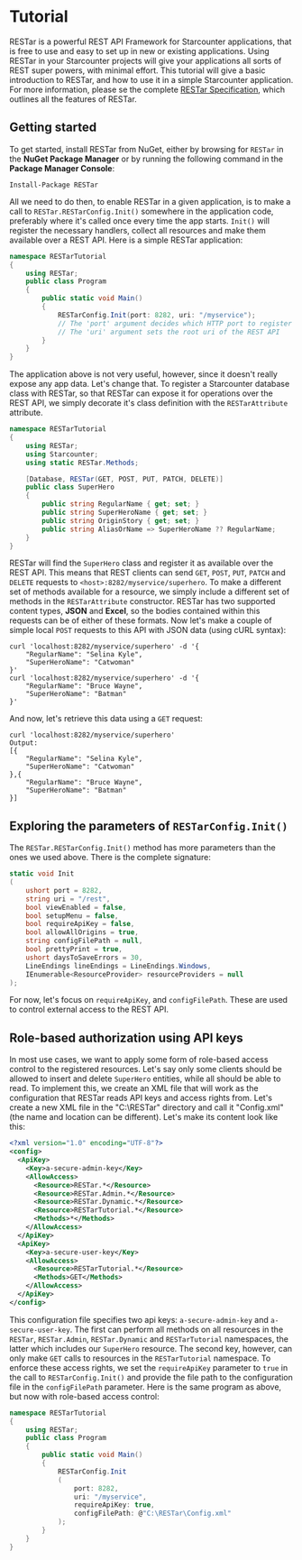# Tutorial
RESTar is a powerful REST API Framework for Starcounter applications, that is free to use and easy to set up in new or existing applications. Using RESTar in your Starcounter projects will give your applications all sorts of REST super powers, with minimal effort. This tutorial will give a basic introduction to RESTar, and how to use it in a simple Starcounter application. For more information, please se the complete [RESTar Specification](https://goo.gl/TIkN7m), which outlines all the features of RESTar.

## Getting started
To get started, install RESTar from NuGet, either by browsing for `RESTar` in the **NuGet Package Manager** or by running the following command in the **Package Manager Console**:

```Install-Package RESTar```

All we need to do then, to enable RESTar in a given application, is to make a call to `RESTar.RESTarConfig.Init()` somewhere in the application code, preferably where it's called once every time the app starts. `Init()` will register the necessary handlers, collect all resources and make them available over a REST API. Here is a simple RESTar application:

```c#
namespace RESTarTutorial
{
    using RESTar;
    public class Program
    {
        public static void Main()
        {
            RESTarConfig.Init(port: 8282, uri: "/myservice");
            // The 'port' argument decides which HTTP port to register the REST handlers on
            // The 'uri' argument sets the root uri of the REST API
        }
    }
}
```
The application above is not very useful, however, since it doesn't really expose any app data. Let's change that. To register a Starcounter database class with RESTar, so that RESTar can expose it for operations over the REST API, we simply decorate it's class definition with the `RESTarAttribute` attribute.

```c#
namespace RESTarTutorial
{
    using RESTar;
    using Starcounter;
    using static RESTar.Methods;

    [Database, RESTar(GET, POST, PUT, PATCH, DELETE)]
    public class SuperHero
    {
        public string RegularName { get; set; }
        public string SuperHeroName { get; set; }
        public string OriginStory { get; set; }
        public string AliasOrName => SuperHeroName ?? RegularName;
    }
}
```
RESTar will find the `SuperHero` class and register it as available over the REST API. This means that REST clients can send `GET`, `POST`, `PUT`, `PATCH` and `DELETE` requests to `<host>:8282/myservice/superhero`. To make a different set of methods available for a resource, we simply include a different set of methods in the `RESTarAttribute` constructor. RESTar has two supported content types, **JSON** and **Excel**, so the bodies contained within this requests can be of either of these formats. Now let's make a couple of simple local `POST` requests to this API with JSON data (using cURL syntax):

```
curl 'localhost:8282/myservice/superhero' -d '{
    "RegularName": "Selina Kyle",
    "SuperHeroName": "Catwoman"
}'
curl 'localhost:8282/myservice/superhero' -d '{
    "RegularName": "Bruce Wayne",
    "SuperHeroName": "Batman"
}' 
```
And now, let's retrieve this data using a `GET` request:

```
curl 'localhost:8282/myservice/superhero'
Output:
[{
    "RegularName": "Selina Kyle",
    "SuperHeroName": "Catwoman"
},{
    "RegularName": "Bruce Wayne",
    "SuperHeroName": "Batman"
}]
```
## Exploring the parameters of `RESTarConfig.Init()`

The `RESTar.RESTarConfig.Init()` method has more parameters than the ones we used above. There is the complete signature:
```c#
static void Init
(
    ushort port = 8282, 
    string uri = "/rest",
    bool viewEnabled = false,
    bool setupMenu = false,
    bool requireApiKey = false,
    bool allowAllOrigins = true,
    string configFilePath = null,
    bool prettyPrint = true,
    ushort daysToSaveErrors = 30,
    LineEndings lineEndings = LineEndings.Windows,
    IEnumerable<ResourceProvider> resourceProviders = null
);
```
For now, let's focus on `requireApiKey`, and `configFilePath`. These are used to control external access to the REST API. 

## Role-based authorization using API keys

In most use cases, we want to apply some form of role-based access control to the registered resources. Let's say only some clients should be allowed to insert and delete `SuperHero` entities, while all should be able to read. To implement this, we create an XML file that will work as the configuration that RESTar reads API keys and access rights from. Let's create a new XML file in the "C:\RESTar" directory and call it "Config.xml" (the name and location can be different). Let's make its content look like this:

```xml
<?xml version="1.0" encoding="UTF-8"?>
<config>
  <ApiKey>
    <Key>a-secure-admin-key</Key>
    <AllowAccess>
      <Resource>RESTar.*</Resource>
      <Resource>RESTar.Admin.*</Resource>
      <Resource>RESTar.Dynamic.*</Resource>
      <Resource>RESTarTutorial.*</Resource>
      <Methods>*</Methods>
    </AllowAccess>
  </ApiKey>  
  <ApiKey>
    <Key>a-secure-user-key</Key>
    <AllowAccess>
      <Resource>RESTarTutorial.*</Resource>
      <Methods>GET</Methods>
    </AllowAccess>
  </ApiKey>
</config>
```
This configuration file specifies two api keys: `a-secure-admin-key` and `a-secure-user-key`. The first can perform all methods on all resources in the `RESTar`, `RESTar.Admin`, `RESTar.Dynamic` and `RESTarTutorial` namespaces, the latter which includes our `SuperHero` resource. The second key, however, can only make `GET` calls to resources in the `RESTarTutorial` namespace. To enforce these access rights, we set the `requireApiKey` parameter to `true` in the call to `RESTarConfig.Init()` and provide the file path to the configuration file in the `configFilePath` parameter. Here is the same program as above, but now with role-based access control:

```c#
namespace RESTarTutorial
{
    using RESTar;
    public class Program
    {
        public static void Main()
        {
            RESTarConfig.Init
            (
                port: 8282,
                uri: "/myservice",
                requireApiKey: true,
                configFilePath: @"C:\RESTar\Config.xml"
            );
        }
    }
}
```

